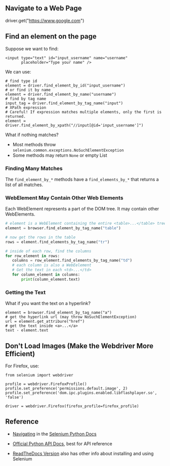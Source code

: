 ## Navigate to a Web Page

driver.get("https://www.google.com")

## Find an element on the page

Suppose we want to find:
```
<input type="text" id="input_username" name="username" 
       placeholder="Type your name" />
```

We can use:

```
# find type id
element = driver.find_element_by_id("input_username")
# or find it by name
element = driver.find_element_by_name("username")
# find by tag name
input_tag = driver.find_element_by_tag_name("input")
# XPath expression
# Careful! If expression matches multiple elements, only the first is returned.
element = driver.find_element_by_xpath("//input[@id='input_username']")
```

What if nothing matches?

* Most methods throw `selenium.common.exceptions.NoSuchElementException`
* Some methods may return `None` or empty List

### Finding Many Matches

The `find_element_by_*` methods have a `find_elements_by_*` that
returns a list of all matches.

### WebElement May Contain Other Web Elements

Each WebElement represents a part of the DOM tree.
It may contain other WebElements.

```python
# element is a WebElement containing the entire <table>...</table> tree
element = browser.find_element_by_tag_name("table")

# now get the rows in the table
rows = element.find_elements_by_tag_name("tr")

# inside of each row, find the columns
for row_element in rows:
   columns = row_element.find_elements_by_tag_name("td")
   # each column is also a WebEelement
   # Get the text in each <td>...</td>
   for column_element in columns:
       print(column_element.text)
```

### Getting the Text

What if you want the text on a hyperlink?

```
element = browser.find_element_by_tag_name("a")
# get the hyperlink url (may throw NoSuchElementException)
url = element.get_attribure("href")
# get the text inside <a>...</a>
text - element.text
```

## Don't Load Images (Make the Webdriver More Efficient)

For Firefox, use:
```
from selenium import webdriver

profile = webdriver.FirefoxProfile()
profile.set_preference('permissions.default.image', 2)
profile.set_preference('dom.ipc.plugins.enabled.libflashplayer.so', 'false')

driver = webdriver.Firefox(firefox_profile=firefox_profile)
```

## Reference

* [Navigating](https://selenium-python.readthedocs.io/nagivating.html) in the [Selenium Python Docs][selenium-python-rtd]

* [Official Python API Docs](https://selenium.dev/selenium/docs/api/py/), best for API reference

* [ReadTheDocs Version](https://selenium-python.readthedocs.io/api.html) also has other info about installing and using Selenium


[selenium-python-rtd]: https://selenium-python.readthedocs.io/index.html
